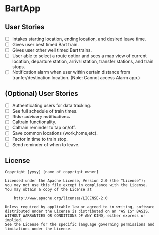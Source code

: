# BartApp

## User Stories

- [ ] Intakes starting location, ending location, and desired leave time.
- [ ] Gives user best timed Bart train.
- [ ] Gives user other well timed Bart trains.
- [ ] User able to select a route option and sees a map view of current location, departure station, arrival station, transfer stations, and train stops.
- [ ] Notification alarm when user within certain distance from tranfer/destination location. (Note: Cannot access Alarm app.)

## (Optional) User Stories

- [ ] Authenticating users for data tracking.
- [ ] See full schedule of train times.
- [ ] Rider advisory notifications.
- [ ] Caltrain functionality.
- [ ] Caltrain reminder to tap on/off.
- [ ] Save common locations (work,home,etc).
- [ ] Factor in time to train stop.
- [ ] Send reminder of when to leave.

## License

    Copyright [yyyy] [name of copyright owner]

    Licensed under the Apache License, Version 2.0 (the "License");
    you may not use this file except in compliance with the License.
    You may obtain a copy of the License at

        http://www.apache.org/licenses/LICENSE-2.0

    Unless required by applicable law or agreed to in writing, software
    distributed under the License is distributed on an "AS IS" BASIS,
    WITHOUT WARRANTIES OR CONDITIONS OF ANY KIND, either express or implied.
    See the License for the specific language governing permissions and
    limitations under the License.
